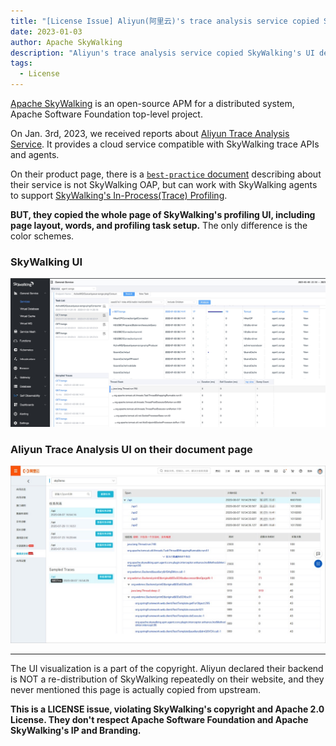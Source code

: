 ```yaml
---
title: "[License Issue] Aliyun(阿里云)'s trace analysis service copied SkyWalking's trace profiling page."
date: 2023-01-03
author: Apache SkyWalking
description: "Aliyun's trace analysis service copied SkyWalking's UI design but declares it as their codes, rather than a fork."
tags:
  - License
---
```


[Apache SkyWalking](https://skywalking.apache.org) is an open-source APM for a distributed system, Apache Software Foundation top-level project.

On Jan. 3rd, 2023, we received reports about [Aliyun Trace Analysis Service](https://help.aliyun.com/document_detail/90277.html). It provides a cloud service compatible
with SkyWalking trace APIs and agents.

On their product page, there is a [`best-practice` document](https://help.aliyun.com/document_detail/178204.html) describing about their service is not SkyWalking OAP, but can work with SkyWalking agents to
support [SkyWalking's In-Process(Trace) Profiling](https://skywalking.apache.org/docs/main/next/en/concepts-and-designs/profiling/#in-process-profiling).

**BUT, they copied the whole page of SkyWalking's profiling UI, including page layout, words, and profiling task setup.** The only difference is the color schemes.

### SkyWalking UI

<img src="skywalking.jpeg">

### Aliyun Trace Analysis UI on their document page

<img src="aliyun.jpeg">

---

The UI visualization is a part of the copyright. Aliyun declared their backend is NOT a re-distribution of SkyWalking repeatedly on their website,
and they never mentioned this page is actually copied from upstream.

**This is a LICENSE issue, violating SkyWalking's copyright and Apache 2.0 License. They don't respect Apache Software Foundation and Apache SkyWalking's IP and Branding.**
